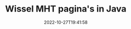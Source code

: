 ---
############################# Static ############################
layout: "auto-gen-merger"
date: 2022-10-27T19:41:58
draft: false
otherformats: mhtml odp ods odt one otp ott pdf pps ppsx ppt pptx rtf tex vdx vsdm

############################# Head ############################
head_title: "Ruil en ruil MHT pagina's in Java"
head_description: "Wissel en ruil posities van twee pagina's binnen een MHT bestand in Java met behulp van de API voor het samenvoegen van documenten."

############################# Header ############################
title: "Wissel MHT pagina's in Java"
description: "Verwissel MHT pagina's met een paar regels Java code."
bg_image: "https://cms.admin.containerize.com/templates/aspose/App_Themes/V3/images/bg/header1.png"
bg_overlay: false
button:
    enable: true
    icon: "fas fa-arrow-down"
    label: "Download gratis proefversie"
    link: "https://downloads.groupdocs.com/merger/java"

############################# SubMenu ############################
submenu:
    enable: true

    left:
        img_alt: "GroupDocs.Merger for Java"
        image: "https://cms.admin.containerize.com/templates/groupdocs/images/product-logos/90x90-noborder/groupdocs-merger-java.png"
        product: "GroupDocs.Merger"
        platform: "Java"

    middle:
        button:

            # button loop
            - link: "https://apireference.groupdocs.com/merger/java"
              text: "API-referentie"

            # button loop
            - link: "https://github.com/groupdocs-merger"
              text: "Codevoorbeelden"

            # button loop
            - link: "https://products.groupdocs.app/merger/family"
              text: "Live demo's"

            # button loop
            - link: "https://purchase.groupdocs.com/pricing/merger/java"
              text: "Prijzen"

    right:
        link_download: "https://downloads.groupdocs.com/merger"
        link_learn: "https://docs.groupdocs.com/merger/java"
        link_buy: "https://purchase.groupdocs.com"

############################# About ############################
about:
    enable: true
    title: "Over GroupDocs.Merger for Java API"
    content: |
        [GroupDocs.Merger for Java](/nl/merger/java/) biedt een eenvoudige oplossing om veilig samen te voegen en te splitsen tussen een breed scala aan documentformaten, waaronder PDF, Microsoft Office (Word, Excel, PowerPoint , OneNote), OpenDocument, HTML, afbeeldingen en vele andere binnen Java applicaties. Door slechts een paar regels code toe te voegen, kunt u verschillende documentbewerkingen uitvoeren, zoals verplaatsen, verwijderen, roteren, verwisselen, extraheren of de oriëntatie van pagina's in de documenten wijzigen. De API voor het samenvoegen van documenten ondersteunt ook het bekijken van een voorbeeld van documentpagina's als afbeelding om de documentstructuur, opmaak en inhoud op de pagina te analyseren.
        
        GroupDocs.Merger API is de juiste keuze voor bedrijfsoplossingen die functies voor het wisselen van bestandspagina's nodig hebben. Deze API's worden goed ondersteund op alle belangrijke besturingssystemen en platforms, waaronder J2SE 7.0 (1.7), J2SE 8.0 (1.8), Java 10.

############################# Steps ############################
steps:
    enable: true
    title_left: "Verwissel MHT Bestandspagina's in Java"
    content_left: |
        [GroupDocs.Merger for Java](/nl/merger/java/) maakt het gemakkelijk voor Java ontwikkelaars om pagina's binnen een MHT bestand te wisselen door een paar eenvoudige stappen te implementeren .
        
        * Initialiseer **SwapOptions** om paginanummers op te geven die moeten worden uitgewisseld.
        * Maak een nieuw exemplaar van **Merger** en geef het brondocumentpad door als een constructorparameter.
        * Roep **swapPages** aan en geef het object **SwapOptions** door.
        * Roep **save** aan en geef het bestandspad op om het resulterende document op te slaan.

    title_right: "systeem vereisten"
    content_right: |
        GroupDocs.Merger for Java API's worden ondersteund op alle belangrijke platforms en besturingssystemen. Voordat u de onderstaande code uitvoert, moet u ervoor zorgen dat de volgende vereisten op uw systeem zijn geïnstalleerd.

        * Besturingssystemen: Microsoft Windows, Linux, MacOS
        * Ontwikkelomgevingen: NetBeans, IntelliJ IDEA, Eclipse
        * Kaders: J2SE 7.0 (1.7), J2SE 8.0 (1.8), Java 10
        * Download de nieuwste versie van GroupDocs.Merger for Java van [Maven](https://repository.groupdocs.com/webapp/#/artifacts/browse/tree/General/repo/com/groupdocs/groupdocs-merger)
         
    code: |
     {{% merger/additional-styles %}}
     {{< merger/code-merger title="Hoe MHT bestandspagina's te wisselen met behulp van Java voorbeeldcode">}}

        ```java    
        // Verwissel MHT bestandspagina's met de GroupDocs.Merger API
        int pageNumber1 = 6;
        int pageNumber2 = 1;

        // Initialiseer de klasse SwapOptions om paginanummers op te geven om te wisselen
        SwapOptions swapOptions = new SwapOptions(pageNumber2, pageNumber1);

        // Instantie van fusie met invoer MHT document
        Merger merger = new Merger("input.mht");

        // Roep de SwapPages-methode aan en geef het SwapOptions-object eraan door
        merger.swapPages(swapOptions);
    
        // Roep de methode Opslaan aan en geef het gewenste bestandspad door om het uitvoerdocument op te slaan
        merger.save("output.mht");
        ```
     {{< /merger/code-merger >}}

############################# Demos ############################
demos:
    enable: true
    title: "Live demo's - Verwissel MHT bestandspagina's online"
    content: |
       Ruil MHT bestandspagina's nu direct door naar de website [GroupDocs.Merger Live Demos](https://products.groupdocs.app/splitter/swap-pages/mht) te gaan.
       De live demo heeft de volgende voordelen.
        
############################# About Formats ############################
about_formats:
    enable: true

############################# More Formats ############################
more_formats:
    enable: true
    title: "Pagina's van andere bestandsindelingen omwisselen"
    content: |
        Java documenteert API voor fusie en splitsing voor bestandsindelingen en afbeeldingen. Verwissel enkele van de populaire bestandsindelingen zoals hieronder vermeld.

############################# Back to top ###############################
back_to_top:
    enable: true
---